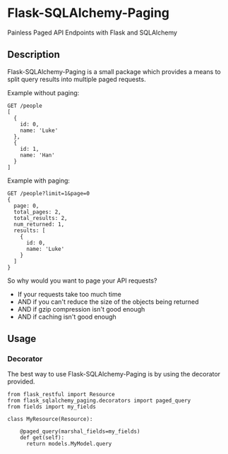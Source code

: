 # Flask-SQLAlchemy-Paging
Painless Paged API Endpoints with Flask and SQLAlchemy

## Description

Flask-SQLAlchemy-Paging is a small package which provides a means to split query results into multiple paged requests.


Example without paging:
```
GET /people
[
  {
    id: 0,
    name: 'Luke'
  },
  {
    id: 1,
    name: 'Han'
  }
]
```

Example with paging:
```
GET /people?limit=1&page=0
{
  page: 0,
  total_pages: 2,
  total_results: 2,
  num_returned: 1,
  results: [
    {
      id: 0,
      name: 'Luke'
    }
  ]
}
```
So why would you want to page your API requests?

- If your requests take too much time
- AND if you can't reduce the size of the objects being returned
- AND if gzip compression isn't good enough
- AND if caching isn't good enough

## Usage

### Decorator
The best way to use Flask-SQLAlchemy-Paging is by using the decorator provided.

```
from flask_restful import Resource
from flask_sqlalchemy_paging.decorators import paged_query
from fields import my_fields

class MyResource(Resource):

    @paged_query(marshal_fields=my_fields)
    def get(self):
      return models.MyModel.query
```
